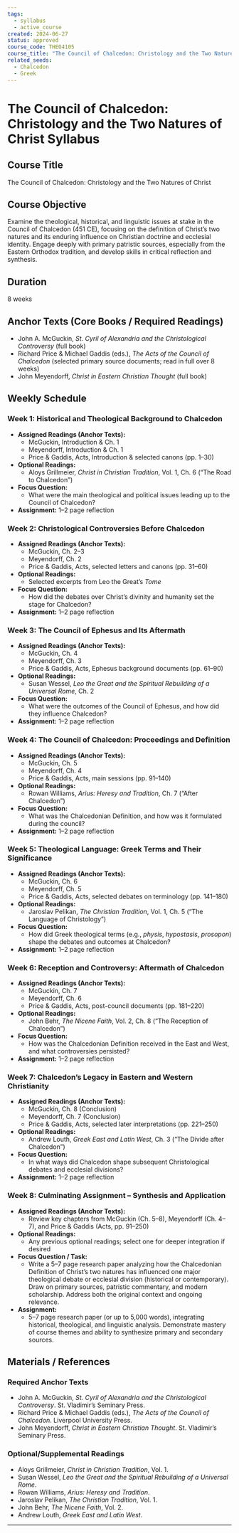 ```yaml
---
tags:
  - syllabus
  - active_course
created: 2024-06-27
status: approved
course_code: THEO4105
course_title: "The Council of Chalcedon: Christology and the Two Natures of Christ"
related_seeds:
  - Chalcedon
  - Greek
---
```


# The Council of Chalcedon: Christology and the Two Natures of Christ Syllabus

## Course Title
The Council of Chalcedon: Christology and the Two Natures of Christ

## Course Objective
Examine the theological, historical, and linguistic issues at stake in the Council of Chalcedon (451 CE), focusing on the definition of Christ’s two natures and its enduring influence on Christian doctrine and ecclesial identity. Engage deeply with primary patristic sources, especially from the Eastern Orthodox tradition, and develop skills in critical reflection and synthesis.

## Duration
8 weeks

## Anchor Texts (Core Books / Required Readings)
- John A. McGuckin, *St. Cyril of Alexandria and the Christological Controversy* (full book)
- Richard Price & Michael Gaddis (eds.), *The Acts of the Council of Chalcedon* (selected primary source documents; read in full over 8 weeks)
- John Meyendorff, *Christ in Eastern Christian Thought* (full book)

## Weekly Schedule

### Week 1: Historical and Theological Background to Chalcedon
- **Assigned Readings (Anchor Texts):**  
  - McGuckin, Introduction & Ch. 1  
  - Meyendorff, Introduction & Ch. 1  
  - Price & Gaddis, Acts, Introduction & selected canons (pp. 1–30)
- **Optional Readings:**  
  - Aloys Grillmeier, *Christ in Christian Tradition*, Vol. 1, Ch. 6 (“The Road to Chalcedon”)
- **Focus Question:**  
  - What were the main theological and political issues leading up to the Council of Chalcedon?
- **Assignment:** 1–2 page reflection

### Week 2: Christological Controversies Before Chalcedon
- **Assigned Readings (Anchor Texts):**  
  - McGuckin, Ch. 2–3  
  - Meyendorff, Ch. 2  
  - Price & Gaddis, Acts, selected letters and canons (pp. 31–60)
- **Optional Readings:**  
  - Selected excerpts from Leo the Great’s *Tome*
- **Focus Question:**  
  - How did the debates over Christ’s divinity and humanity set the stage for Chalcedon?
- **Assignment:** 1–2 page reflection

### Week 3: The Council of Ephesus and Its Aftermath
- **Assigned Readings (Anchor Texts):**  
  - McGuckin, Ch. 4  
  - Meyendorff, Ch. 3  
  - Price & Gaddis, Acts, Ephesus background documents (pp. 61–90)
- **Optional Readings:**  
  - Susan Wessel, *Leo the Great and the Spiritual Rebuilding of a Universal Rome*, Ch. 2
- **Focus Question:**  
  - What were the outcomes of the Council of Ephesus, and how did they influence Chalcedon?
- **Assignment:** 1–2 page reflection

### Week 4: The Council of Chalcedon: Proceedings and Definition
- **Assigned Readings (Anchor Texts):**  
  - McGuckin, Ch. 5  
  - Meyendorff, Ch. 4  
  - Price & Gaddis, Acts, main sessions (pp. 91–140)
- **Optional Readings:**  
  - Rowan Williams, *Arius: Heresy and Tradition*, Ch. 7 (“After Chalcedon”)
- **Focus Question:**  
  - What was the Chalcedonian Definition, and how was it formulated during the council?
- **Assignment:** 1–2 page reflection

### Week 5: Theological Language: Greek Terms and Their Significance
- **Assigned Readings (Anchor Texts):**  
  - McGuckin, Ch. 6  
  - Meyendorff, Ch. 5  
  - Price & Gaddis, Acts, selected debates on terminology (pp. 141–180)
- **Optional Readings:**  
  - Jaroslav Pelikan, *The Christian Tradition*, Vol. 1, Ch. 5 (“The Language of Christology”)
- **Focus Question:**  
  - How did Greek theological terms (e.g., *physis*, *hypostasis*, *prosopon*) shape the debates and outcomes at Chalcedon?
- **Assignment:** 1–2 page reflection

### Week 6: Reception and Controversy: Aftermath of Chalcedon
- **Assigned Readings (Anchor Texts):**  
  - McGuckin, Ch. 7  
  - Meyendorff, Ch. 6  
  - Price & Gaddis, Acts, post-council documents (pp. 181–220)
- **Optional Readings:**  
  - John Behr, *The Nicene Faith*, Vol. 2, Ch. 8 (“The Reception of Chalcedon”)
- **Focus Question:**  
  - How was the Chalcedonian Definition received in the East and West, and what controversies persisted?
- **Assignment:** 1–2 page reflection

### Week 7: Chalcedon’s Legacy in Eastern and Western Christianity
- **Assigned Readings (Anchor Texts):**  
  - McGuckin, Ch. 8 (Conclusion)  
  - Meyendorff, Ch. 7 (Conclusion)  
  - Price & Gaddis, Acts, selected later interpretations (pp. 221–250)
- **Optional Readings:**  
  - Andrew Louth, *Greek East and Latin West*, Ch. 3 (“The Divide after Chalcedon”)
- **Focus Question:**  
  - In what ways did Chalcedon shape subsequent Christological debates and ecclesial divisions?
- **Assignment:** 1–2 page reflection

### Week 8: Culminating Assignment – Synthesis and Application
- **Assigned Readings (Anchor Texts):**  
  - Review key chapters from McGuckin (Ch. 5–8), Meyendorff (Ch. 4–7), and Price & Gaddis (Acts, pp. 91–250)
- **Optional Readings:**  
  - Any previous optional readings; select one for deeper integration if desired
- **Focus Question / Task:**  
  - Write a 5–7 page research paper analyzing how the Chalcedonian Definition of Christ’s two natures has influenced one major theological debate or ecclesial division (historical or contemporary). Draw on primary sources, patristic commentary, and modern scholarship. Address both the original context and ongoing relevance.
- **Assignment:**  
  - 5–7 page research paper (or up to 5,000 words), integrating historical, theological, and linguistic analysis. Demonstrate mastery of course themes and ability to synthesize primary and secondary sources.

## Materials / References

### Required Anchor Texts
- John A. McGuckin, *St. Cyril of Alexandria and the Christological Controversy*. St. Vladimir’s Seminary Press.
- Richard Price & Michael Gaddis (eds.), *The Acts of the Council of Chalcedon*. Liverpool University Press.
- John Meyendorff, *Christ in Eastern Christian Thought*. St. Vladimir’s Seminary Press.

### Optional/Supplemental Readings
- Aloys Grillmeier, *Christ in Christian Tradition*, Vol. 1.
- Susan Wessel, *Leo the Great and the Spiritual Rebuilding of a Universal Rome*.
- Rowan Williams, *Arius: Heresy and Tradition*.
- Jaroslav Pelikan, *The Christian Tradition*, Vol. 1.
- John Behr, *The Nicene Faith*, Vol. 2.
- Andrew Louth, *Greek East and Latin West*.

---
